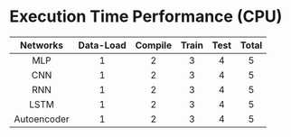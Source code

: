 # Execution Time Performance (CPU)
|Networks| Data-Load | Compile | Train | Test | Total |
| :--:| :-------: | :-----: | :---: | :---:| :---: |
|MLP|1 |2|3|4|5|
|CNN|1 |2|3|4|5|
|RNN|1 |2|3|4|5|
|LSTM|1 |2|3|4|5|
|Autoencoder|1 |2|3|4|5|

